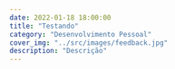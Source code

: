 ```yaml
---
date: 2022-01-18 18:00:00
title: "Testando"
category: "Desenvolvimento Pessoal"
cover_img: "../src/images/feedback.jpg"
description: "Descrição"
---
```

